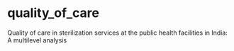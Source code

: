 # quality_of_care
Quality of care in sterilization services at the public health facilities in India: A multilevel analysis
